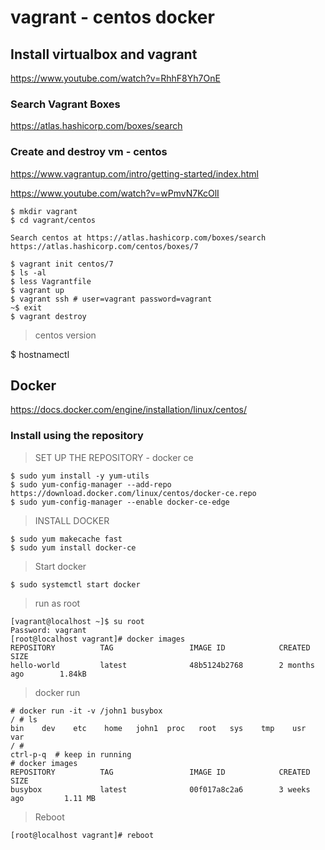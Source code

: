# vagrant - centos docker

## Install virtualbox and vagrant

https://www.youtube.com/watch?v=RhhF8Yh7OnE

### Search Vagrant Boxes

https://atlas.hashicorp.com/boxes/search

### Create and destroy vm - centos

https://www.vagrantup.com/intro/getting-started/index.html

https://www.youtube.com/watch?v=wPmvN7KcOlI

```
$ mkdir vagrant
$ cd vagrant/centos

Search centos at https://atlas.hashicorp.com/boxes/search 
https://atlas.hashicorp.com/centos/boxes/7

$ vagrant init centos/7
$ ls -al
$ less Vagrantfile
$ vagrant up
$ vagrant ssh # user=vagrant password=vagrant
~$ exit
$ vagrant destroy
```

> centos version

$ hostnamectl 

## Docker

https://docs.docker.com/engine/installation/linux/centos/

### Install using the repository

> SET UP THE REPOSITORY - docker ce

```
$ sudo yum install -y yum-utils
$ sudo yum-config-manager --add-repo https://download.docker.com/linux/centos/docker-ce.repo
$ sudo yum-config-manager --enable docker-ce-edge
```

> INSTALL DOCKER

```
$ sudo yum makecache fast
$ sudo yum install docker-ce
```

> Start docker

```
$ sudo systemctl start docker
```

> run as root

```
[vagrant@localhost ~]$ su root
Password: vagrant
[root@localhost vagrant]# docker images
REPOSITORY          TAG                 IMAGE ID            CREATED             SIZE
hello-world         latest              48b5124b2768        2 months ago        1.84kB
```

> docker run

```
# docker run -it -v /john1 busybox
/ # ls
bin    dev    etc    home   john1  proc   root   sys    tmp    usr    var
/ # 
ctrl-p-q  # keep in running
# docker images
REPOSITORY          TAG                 IMAGE ID            CREATED             SIZE
busybox             latest              00f017a8c2a6        3 weeks ago         1.11 MB
```

> Reboot

```
[root@localhost vagrant]# reboot
```
